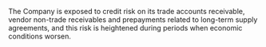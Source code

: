 The Company is exposed to credit risk on its trade accounts receivable, vendor non-trade receivables and prepayments
related to long-term supply agreements, and this risk is heightened during periods when economic conditions worsen.